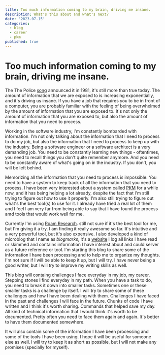```yaml
---
title: Too much information coming to my brain, driving me insane.
description: What's this about and what's next?
date: '2023-07-15'
categories:
  - blog
  - career
  - pkm
published: true
---
```


# Too much information coming to my brain, driving me insane.

The The Police [song](https://open.spotify.com/track/4Vpc9K0tNyosBkXCjdd9sM?si=ae5fc80561254c61) announced it in 1981, it's still more than true today. The amount of information that we are exposed to is increasing exponentially, and it's driving us insane. If you have a job that requires you to be in front of a computer, you are probably familiar with the feeling of being overwhelmed by the amount of information that you are exposed to. It's not only the amount of information that you are exposed to, but also the amount of information that you need to process.

Working in the software industry, I'm constantly bombarded with information. I'm not only talking about the information that I need to process to do my job, but also the information that I need to process to keep up with the industry. Being a software engineer or a software architect is a very demanding job. You need to be constantly learning new things - oftentimes, you need to recall things you don't quite remember anymore. And you need to be constantly aware of what's going on in the industry. If you don't, you will be left behind.

Memorizing all the information that you need to process is impossible. You need to have a system to keep track of all the information that you need to process. I have been very interested about a system called [PKM](https://en.wikipedia.org/wiki/Personal_knowledge_management) for a while now, and it has being helping a lot already, despite the fact that I'm still trying to figure out how to use it properly. I'm also still trying to figure out what's the best tool(s) to use for it. I already have tried a real lot of them and I feel I am very far from being able to say that I have found the process amd tools that would work well for me.

Currently I'm using [Roam Research](https://roamresearch.com/). still not sure if it's the best tool for me, but I'm giving it a try. I am finding it really awesome so far. It's intuitive and a very powerful tool, but it's also expensive. I also developed a kind of microblog that I name as _blogmarks_, it's a [website](https://bookma.rco.sh) I log all links I have read or skimmed and contains information I have interest about and could server as a future reference or tool. I'm starting this blog to share some of the information I have been processing and to help me to organize my thoughts. I'm not sure if I will be able to keep it up, but I will try. I have never being a good writer, but I will try to improve my writing skills as well.

This blog will containg challenges I face everyday in my job, my career. Stepping stones I find everyday in my path. When you have a task to do, you need to break it down into smaller tasks. Sometimes one or these smaller tasks is a challenge by itself. I will try to share some of these challenges and how I have been dealing with them. Challenges I have faced in the past and challenges I will face in the future. Chunks of code I have written and I think it's worth sharing. Commands that helped save my day. All kind of technical information that I would think it's worth to be documented. Pretty often you need to face them again and again. It's better to have them documented somewhere.

It will also contain some of the information I have been processing and some of the tools I have been using. I hope it will be useful for someone else as well. I will try to keep it as short as possible, but I will not make any promises (specially for myself).

